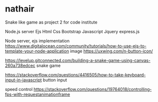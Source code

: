 # nathair
Snake like game as project 2 for code institute


Node.js server
Ejs
Html
Css
Bootstrap
Javascript
Jquery
express.js


Node server, ejs implementation https://www.digitalocean.com/community/tutorials/how-to-use-ejs-to-template-your-node-application
image https://uxwing.com/n-button-icon/

https://levelup.gitconnected.com/building-a-snake-game-using-canvas-260a738edcec snake game

https://stackoverflow.com/questions/4416505/how-to-take-keyboard-input-in-javascript button input

speed control https://stackoverflow.com/questions/19764018/controlling-fps-with-requestanimationframe
